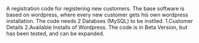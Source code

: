 A registration code for registering new customers. The base software is based on wordpress, where every new customer gets his own wordpress installation.
The code needs 2 Databses (MySQL) to be instlled.
1.Customer Details
2.Available Installs of Wordpress.
The code is in Beta Version, but has been tested, and can be expanded.
